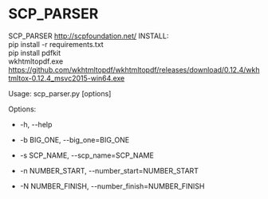 # SCP_PARSER  
SCP_PARSER  http://scpfoundation.net/
INSTALL:  
pip install -r requirements.txt  
pip install pdfkit  
wkhtmltopdf.exe https://github.com/wkhtmltopdf/wkhtmltopdf/releases/download/0.12.4/wkhtmltox-0.12.4_msvc2015-win64.exe  
  
Usage: scp_parser.py [options]  

Options:  
  * -h, --help 
  * -b BIG_ONE, --big_one=BIG_ONE  
 
  * -s SCP_NAME, --scp_name=SCP_NAME  
  
  * -n NUMBER_START, --number_start=NUMBER_START  
 
  * -N NUMBER_FINISH, --number_finish=NUMBER_FINISH  
 

